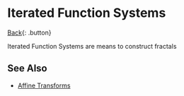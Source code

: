 # Iterated Function Systems

[Back](../../index.md){: .button}

Iterated Function Systems are means to construct fractals

## See Also

- [Affine Transforms](../geometry/affine.md)
